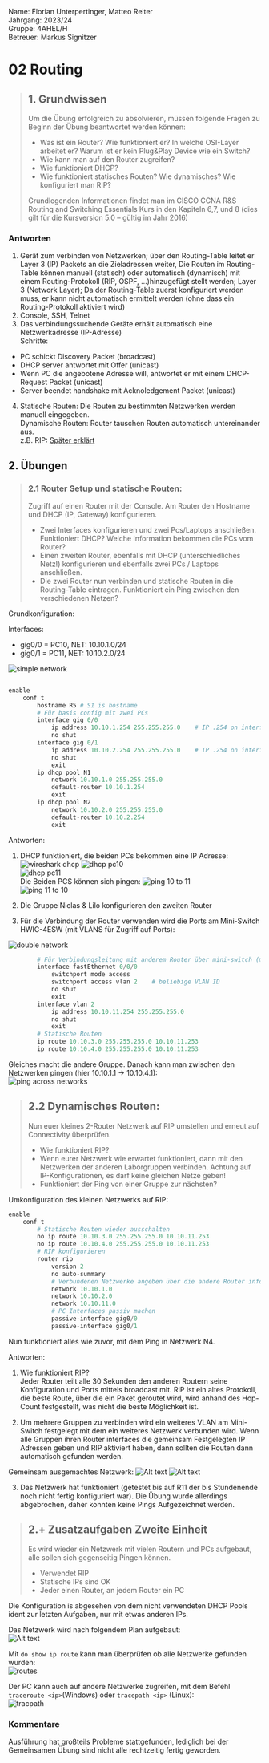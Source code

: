 Name: Florian Unterpertinger, Matteo Reiter <br>
Jahrgang: 2023/24 <br>
Gruppe: 4AHEL/H <br>
Betreuer: Markus Signitzer <br>

# 02 Routing



> ## 1. Grundwissen
> 
> Um die Übung erfolgreich zu absolvieren, müssen folgende Fragen zu Beginn der Übung beantwortet werden können:
> - Was ist ein Router? Wie funktioniert er? In welche OSI-Layer arbeitet er? Warum ist er kein Plug&Play Device wie ein Switch?
> - Wie kann man auf den Router zugreifen?
> - Wie funktioniert DHCP? 
> - Wie funktioniert statisches Routen? Wie dynamisches? Wie konfiguriert man RIP? 
> 
> Grundlegenden Informationen findet man im CISCO CCNA R&S Routing and Switching Essentials Kurs in den Kapiteln 6,7, und 8 (dies gilt für die Kursversion 5.0
> – gültig im Jahr 2016)

### Antworten 
1. Gerät zum verbinden von Netzwerken; über den Routing-Table leitet er Layer 3 (IP) Packets an die Zieladressen weiter, Die Routen im Routing-Table können manuell (statisch) oder automatisch (dynamisch) mit einem Routing-Protokoll (RIP, OSPF, ...)hinzugefügt stellt werden; Layer 3 (Network Layer); Da der Routing-Table zuerst konfiguriert werden muss, er kann nicht automatisch ermittelt werden (ohne dass ein Routing-Protokoll aktiviert wird)
2. Console, SSH, Telnet
3. Das verbindungssuchende Geräte erhält automatisch eine Netzwerkadresse (IP-Adresse)<br>
Schritte:
  - PC schickt Discovery Packet (broadcast)
  - DHCP server antwortet mit Offer (unicast)
  - Wenn PC die angebotene Adresse will, antwortet er mit einem DHCP-Request Packet (unicast)
  - Server beendet handshake mit Acknoledgement Packet (unicast)

4. Statische Routen: Die Routen zu bestimmten Netzwerken werden manuell eingegeben.<br>
Dynamische Routen: Router tauschen Routen automatisch untereinander aus.<br>
z.B. RIP: [Später erklärt](#22-dynamiches-routen)


## 2. Übungen

> ### 2.1 Router Setup und statische Routen:
> Zugriff auf einen Router mit der Console. Am Router den Hostname und DHCP (IP, Gateway) konfigurieren.
> - Zwei Interfaces konfigurieren und zwei Pcs/Laptops anschließen. Funktioniert DHCP? Welche Information bekommen die PCs vom Router? 
> - Einen zweiten Router, ebenfalls mit DHCP (unterschiedliches Netz!) konfigurieren und ebenfalls zwei PCs / Laptops anschließen. 
> - Die zwei Router nun verbinden und statische Routen in die Routing-Table eintragen. Funktioniert ein Ping zwischen den verschiedenen Netzen?



Grundkonfiguration:

Interfaces:
- gig0/0 = PC10, NET: 10.10.1.0/24
- gig0/1 = PC11, NET: 10.10.2.0/24

![simple network](simple_network.png)

```python

enable
    conf t
        hostname R5 # S1 is hostname
        # Für basis config mit zwei PCs
        interface gig 0/0
            ip address 10.10.1.254 255.255.255.0    # IP .254 on interface = router
            no shut
        interface gig 0/1
            ip address 10.10.2.254 255.255.255.0    # IP .254 on interface = router
            no shut
            exit
        ip dhcp pool N1
            network 10.10.1.0 255.255.255.0
            default-router 10.10.1.254
            exit
        ip dhcp pool N2
            network 10.10.2.0 255.255.255.0
            default-router 10.10.2.254
            exit
```

Antworten:

1. DHCP funktioniert, die beiden PCs bekommen eine IP Adresse:<br>
![wireshark dhcp](dhcp_handshake_pc10.png)
![dhcp pc10](dhcp_pc_10.png) <br>
![dhcp pc11](dhcp_pc_11.png) <br>
Die Beiden PCS können sich pingen:
![ping 10 to 11](ping_pc10_to_pc11.png)<br>
![ping 11 to 10](ping_pc11_to_pc10.png)<br>

2. Die Gruppe Niclas & Lilo konfigurieren den zweiten Router

3. Für die Verbindung der Router verwenden wird die Ports am Mini-Switch HWIC-4ESW (mit VLANS für Zugriff auf Ports):

![double network](double_network.png)

```python
        # Für Verbindungsleitung mit anderem Router über mini-switch (mit switch port 0 verbinden):
        interface fastEthernet 0/0/0
            switchport mode access
            switchport access vlan 2    # beliebige VLAN ID
            no shut
            exit
        interface vlan 2
            ip address 10.10.11.254 255.255.255.0
            no shut
            exit
        # Statische Routen
        ip route 10.10.3.0 255.255.255.0 10.10.11.253
        ip route 10.10.4.0 255.255.255.0 10.10.11.253
```

Gleiches macht die andere Gruppe. Danach kann man zwischen den Netzwerken pingen (hier 10.10.1.1 -> 10.10.4.1):<br>
![ping across networks](ping_to_n4.png)


> ## 2.2 Dynamisches Routen:
> Nun euer kleines 2-Router Netzwerk auf RIP umstellen und erneut auf Connectivity
> überprüfen.
> - Wie funktioniert RIP?
> - Wenn eurer Netzwerk wie erwartet funktioniert, dann mit den Netzwerken der anderen Laborgruppen verbinden. Achtung auf IP-Konfigurationen, es darf keine gleichen Netze geben!
> - Funktioniert der Ping von einer Gruppe zur nächsten? 

Umkonfiguration des kleinen Netzwerks auf RIP:
```python 
enable
    conf t
        # Statische Routen wieder ausschalten
        no ip route 10.10.3.0 255.255.255.0 10.10.11.253
        no ip route 10.10.4.0 255.255.255.0 10.10.11.253
        # RIP konfigurieren
        router rip 
            version 2
            no auto-summary
            # Verbundenen Netzwerke angeben über die andere Router informiert werden sollen
            network 10.10.1.0
            network 10.10.2.0
            network 10.10.11.0
            # PC Interfaces passiv machen
            passive-interface gig0/0
            passive-interface gig0/1
```

Nun funktioniert alles wie zuvor, mit dem Ping in Netzwerk N4.

Antworten:

1. Wie funktioniert RIP? <br>
   Jeder Router teilt alle 30 Sekunden den anderen Routern seine Konfiguration und Ports mittels broadcast mit. RIP ist ein altes Protokoll, die beste Route, über die ein Paket geroutet wird, wird anhand des Hop-Count festgestellt, was nicht die beste Möglichkeit ist.

2. Um mehrere Gruppen zu verbinden wird ein weiteres VLAN am Mini-Switch festgelegt mit dem ein weiteres Netzwerk verbunden wird. Wenn alle Gruppen ihren Router interfaces die gemeinsam Festgelegten IP Adressen geben und RIP aktiviert haben, dann sollten die Routen dann automatisch gefunden werden.

Gemeinsam ausgemachtes Netzwerk:
![Alt text](networks.png)
![Alt text](ips.png)

3. Das Netzwerk hat funktioniert (getestet bis auf R11 der bis Stundenende noch nicht fertig konfiguriert war). Die Übung wurde allerdings abgebrochen, daher konnten keine Pings Aufgezeichnet werden.

> ## 2.+ Zusatzaufgaben Zweite Einheit
> Es wird wieder ein Netzwerk mit vielen Routern und PCs aufgebaut, alle sollen sich gegenseitig Pingen können.
> - Verwendet RIP
> - Statische IPs sind OK
> - Jeder einen Router, an jedem Router ein PC

Die Konfiguration is abgesehen von dem nicht verwendeten DHCP Pools ident zur letzten Aufgaben, nur mit etwas anderen IPs.

Das Netzwerk wird nach folgendem Plan aufgebaut:<br>
![Alt text](networks2.png)

Mit ```do show ip route``` kann man überprüfen ob alle Netzwerke gefunden wurden:<br>
![routes](routes.png)

Der PC kann auch auf andere Netzwerke zugreifen, mit dem Befehl ```traceroute <ip>```(Windows) oder ```tracepath <ip>``` (Linux): <br>
![tracpath](tracepath.png)


### Kommentare 
Ausführung hat großteils Probleme stattgefunden, lediglich bei der Gemeinsamen Übung sind nicht alle rechtzeitig fertig geworden. 